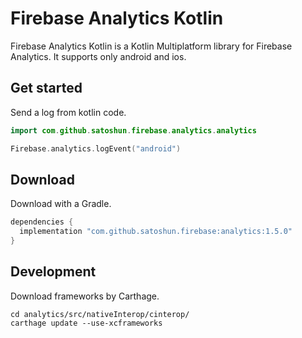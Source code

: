 # Firebase Analytics Kotlin

Firebase Analytics Kotlin is a Kotlin Multiplatform library for Firebase Analytics. It supports only android and ios.

## Get started

Send a log from kotlin code.

```kotlin
import com.github.satoshun.firebase.analytics.analytics

Firebase.analytics.logEvent("android")
```

## Download

Download with a Gradle.

```groovy
dependencies {
  implementation "com.github.satoshun.firebase:analytics:1.5.0"
}
```

## Development

Download frameworks by Carthage.

```shell
cd analytics/src/nativeInterop/cinterop/
carthage update --use-xcframeworks
```
